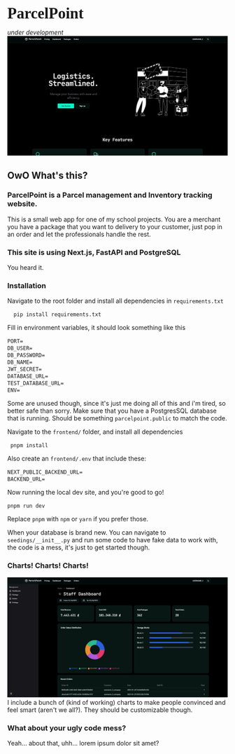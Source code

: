 <span style="font-weight: 900; font-size:2.5em ; font-family: 'JetBrains Mono', Consolas;">ParcelPoint</span>

*under development*
<img src="images/img.png">

## OwO What's this?

### ParcelPoint is a Parcel management and Inventory tracking website.

This is a small web app for one of my school projects. You are a merchant you have a package
that you want to delivery to your customer, just pop in an order and let the 
professionals handle the rest.

### This site is using Next.js, FastAPI and PostgreSQL

You heard it.

### Installation

Navigate to the root folder and install all dependencies in `requirements.txt`

```shell
  pip install requirements.txt
```
Fill in environment variables, it should look something like this
```aiignore
PORT=
DB_USER=
DB_PASSWORD=
DB_NAME=
JWT_SECRET=
DATABASE_URL=
TEST_DATABASE_URL=
ENV=
```
Some are unused though, since it's just me doing all of this and i'm tired, so better safe than sorry.
Make sure that you have a PostgresSQL database that is running. Should be something `parcelpoint.public` to match the code.

Navigate to the `frontend/` folder, and install all dependencies

```aiignore
 pnpm install
```
Also create an `frontend/.env` that include these:
```aiignore
NEXT_PUBLIC_BACKEND_URL=
BACKEND_URL=
```
Now running the local dev site, and you're good to go!
```shell
pnpm run dev
```

Replace `pnpm` with `npm` or `yarn` if you prefer those.

When your database is brand new. You can navigate to `seedings/__init__.py` and run some code
to have fake data to work with, the code is a mess, it's just to get started though.

### Charts! Charts! Charts!
<img src="images/charts.png">
I include a bunch of (kind of working) charts to make people convinced and feel smart (aren't we all?).
They should be customizable though.

### What about your ugly code mess?

Yeah... about that, uhh... lorem ipsum dolor sit amet?
